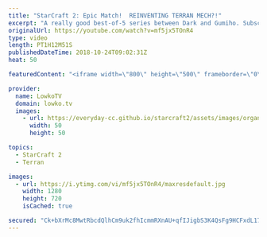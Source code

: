 ```yaml
---
title: "StarCraft 2: Epic Match!  REINVENTING TERRAN MECH?!"
excerpt: "A really good best-of-5 series between Dark and Gumiho. Subscribe for more videos: http://lowko.tv/youtube Drone rush vs Drone rush: https://goo.gl/GsDVVk  Easily one of the best best-of-5 series of Zerg vs Terran I've seen in recent times. It looks like Gumhio is reinventing Terran Mech. Super cool"
originalUrl: https://youtube.com/watch?v=mf5jx5TOnR4
type: video
length: PT1H12M51S
publishedDateTime: 2018-10-24T09:02:31Z
heat: 50

featuredContent: "<iframe width=\"800\" height=\"500\" frameborder=\"0\" src=\"https://www.youtube.com/embed/mf5jx5TOnR4\" allow=\"accelerometer; autoplay; encrypted-media; gyroscope; picture-in-picture\" allowfullscreen></iframe>"

provider:
  name: LowkoTV
  domain: lowko.tv
  images:
    - url: https://everyday-cc.github.io/starcraft2/assets/images/organizations/lowko.tv-50x50.jpg
      width: 50
      height: 50

topics:
  - StarCraft 2
  - Terran

images:
  - url: https://i.ytimg.com/vi/mf5jx5TOnR4/maxresdefault.jpg
    width: 1280
    height: 720
    isCached: true

secured: "Ck+bXrMc8MwtRbcdQlhCm9uk2fhIcmmRXnAU+qfIJigbS3K4QsFg9HCFxdL170iiLn8Nqt5rFHpwsuQUrLNKhxf0Geic9g0TPZFJOC/60jHOennB0yXkxzLzTNbuVpsBjtZ/ZVVwq97HsgquTXYvIQqmOQBmNHX7fCWNI/8emWGndzP0jUrEMnGIgGTnXrzKcn/w3y81l28ve8hgC0s2i1CdZWP2Ha7A9UY1PYgVCZB2OATr0eVq2EZBg65nmQbGVZPEFq5C6RIOL/YgyXulYNt4R3gQgT+M/Sn+f4iwY6Ful4VZauvt19DOLgA/fWQ1kooz44rdOYDfQ/NGjerPhRp3NUW1KwMni2G2z3rcQ0mad7Xzeij0Za/81F89W8yyUTn+2TJH7LU8lTPDmu4cHxvdS9CjXjaxC4jDCdET26fQLoboA362oTzIMDAzL6jY;PBE6l30yBJqxehtrfA642A=="
---
```


